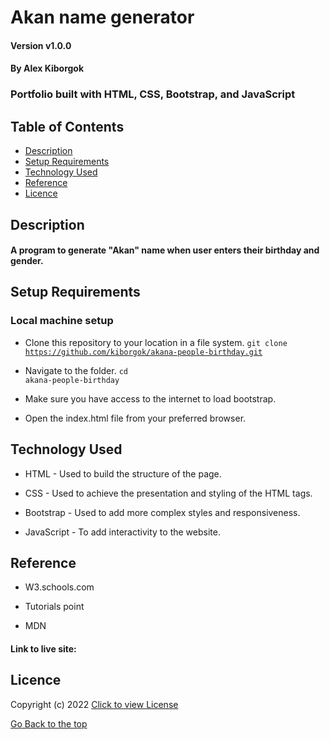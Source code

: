 # Akan name generator

#### Version v1.0.0
#### By Alex Kiborgok
### Portfolio built with HTML, CSS, Bootstrap, and JavaScript

## Table of Contents

+ [Description](#description)
+ [Setup Requirements](#setup-requirements)
+ [Technology Used](#technology-used)
+ [Reference](#reference)
+ [Licence](#licence)

## Description
#### A program to generate "Akan" name when user enters their birthday and gender.

## Setup Requirements
### Local machine setup
* Clone this repository to your location in a file system. <code>git clone https://github.com/kiborgok/akana-people-birthday.git</code>

* Navigate to the folder. <code>cd akana-people-birthday</code>

* Make sure you have access to the internet to load bootstrap.

* Open the index.html file from your preferred browser.

## Technology Used
* HTML - Used to build the structure of the page.

* CSS - Used to achieve the presentation and styling of the HTML tags.

* Bootstrap - Used to add more complex styles and responsiveness.

* JavaScript - To add interactivity to the website.

## Reference
* W3.schools.com

* Tutorials point

* MDN

#### Link to live site: 

## Licence

Copyright (c) 2022 [Click to view License](LICENSE)

[Go Back to the top](#description)